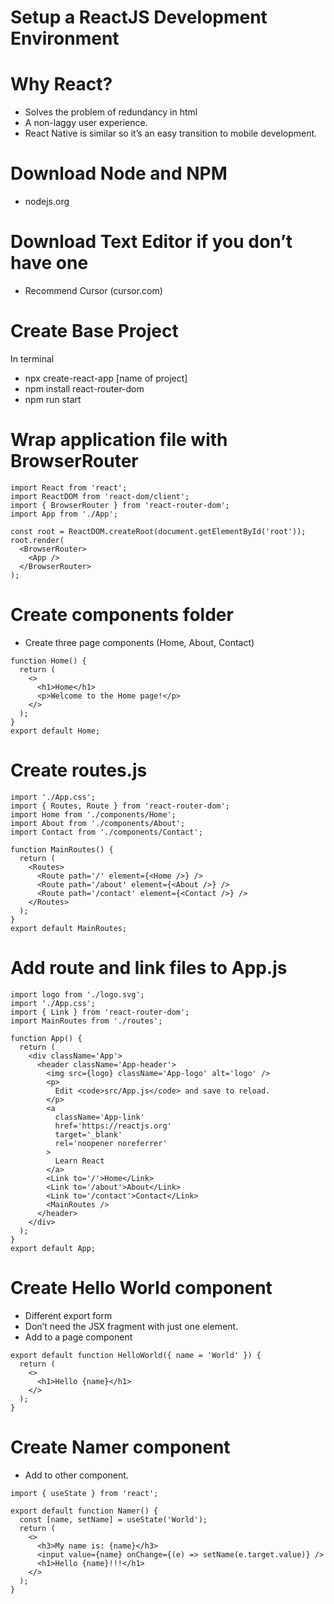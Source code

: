# Setup a ReactJS Development Environment

# Why React?

- Solves the problem of redundancy in html
- A non-laggy user experience.
- React Native is similar so it’s an easy transition to mobile development.

# Download Node and NPM

- nodejs.org

# Download Text Editor if you don’t have one
- Recommend Cursor (cursor.com)

# Create Base Project

In terminal
- npx create-react-app [name of project]
- npm install react-router-dom
- npm run start

# Wrap application file with BrowserRouter

```
import React from 'react';
import ReactDOM from 'react-dom/client';
import { BrowserRouter } from 'react-router-dom';
import App from './App';

const root = ReactDOM.createRoot(document.getElementById('root'));
root.render(
  <BrowserRouter>
    <App />
  </BrowserRouter>
);
```

# Create components folder
- Create three page components (Home, About, Contact)

```
function Home() {
  return (
    <>
      <h1>Home</h1>
      <p>Welcome to the Home page!</p>
    </>
  );
}
export default Home;
```
# Create routes.js
```
import './App.css';
import { Routes, Route } from 'react-router-dom';
import Home from './components/Home';
import About from './components/About';
import Contact from './components/Contact';

function MainRoutes() {
  return (
    <Routes>
      <Route path='/' element={<Home />} />
      <Route path='/about' element={<About />} />
      <Route path='/contact' element={<Contact />} />
    </Routes>
  );
}
export default MainRoutes;
```

# Add route and link files to App.js

```
import logo from './logo.svg';
import './App.css';
import { Link } from 'react-router-dom';
import MainRoutes from './routes';

function App() {
  return (
    <div className='App'>
      <header className='App-header'>
        <img src={logo} className='App-logo' alt='logo' />
        <p>
          Edit <code>src/App.js</code> and save to reload.
        </p>
        <a
          className='App-link'
          href='https://reactjs.org'
          target='_blank'
          rel='noopener noreferrer'
        >
          Learn React
        </a>
        <Link to='/'>Home</Link>
        <Link to='/about'>About</Link>
        <Link to='/contact'>Contact</Link>
        <MainRoutes />
      </header>
    </div>
  );
}
export default App;
```
# Create Hello World component

- Different export form
- Don’t need the JSX fragment with just one element.
- Add to a page component
```
export default function HelloWorld({ name = 'World' }) {
  return (
    <>
      <h1>Hello {name}</h1>
    </>
  );
}
```
# Create Namer component
- Add to other component.
```
import { useState } from 'react';

export default function Namer() {
  const [name, setName] = useState('World');
  return (
    <>
      <h3>My name is: {name}</h3>
      <input value={name} onChange={(e) => setName(e.target.value)} />
      <h1>Hello {name}!!!</h1>
    </>
  );
}
```
